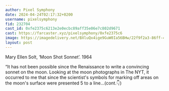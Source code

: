 ```yaml
---
author: Pixel Symphony
date: 2024-04-24T02:17:32+0200
username: pixelsymphony
fid: 232704
cast_id: 0xfe2375c6213e2e0ecbc89aff35e06e7c802d9671
cast: https://farcaster.xyz/pixelsymphony/0xfe2375c6
image: https://imagedelivery.net/BXluQx4ige9GuW0Ia56BHw/22f9f2a3-86ff-40fa-c737-c93da3da4700/original
layout: post
---
```


Mary Ellen Solt, ‘Moon Shot Sonnet’. 1964

“It has not been possible since the Renaissance to write a convincing sonnet on the moon. Looking at the moon photographs in The NYT, it occurred to me that since the scientist's symbols for marking off areas on the moon's surface were presented 5 to a line…(cont.👇)

<img src='https://imagedelivery.net/BXluQx4ige9GuW0Ia56BHw/22f9f2a3-86ff-40fa-c737-c93da3da4700/original' alt='' referrerpolicy='no-referrer'/>

